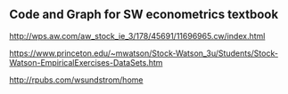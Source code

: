 ## Code and Graph for SW econometrics textbook



http://wps.aw.com/aw_stock_ie_3/178/45691/11696965.cw/index.html


https://www.princeton.edu/~mwatson/Stock-Watson_3u/Students/Stock-Watson-EmpiricalExercises-DataSets.htm


http://rpubs.com/wsundstrom/home